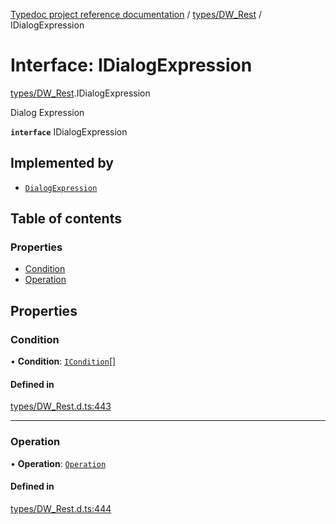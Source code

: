 [Typedoc project reference documentation](../README.md) / [types/DW_Rest](../modules/types_dw_rest.md) / IDialogExpression

# Interface: IDialogExpression

[types/DW_Rest](../modules/types_dw_rest.md).IDialogExpression

Dialog Expression

**`interface`** IDialogExpression

## Implemented by

- [`DialogExpression`](../classes/dialogexpression.dialogexpression-1.md)

## Table of contents

### Properties

- [Condition](types_dw_rest.idialogexpression.md#condition)
- [Operation](types_dw_rest.idialogexpression.md#operation)

## Properties

### Condition

• **Condition**: [`ICondition`](types_dw_rest.icondition.md)[]

#### Defined in

[types/DW_Rest.d.ts:443](https://github.com/DocuWare/REST-Sample-TS/blob/828b3d4/src/types/DW_Rest.d.ts#L443)

___

### Operation

• **Operation**: [`Operation`](../enums/types_dw_rest.operation.md)

#### Defined in

[types/DW_Rest.d.ts:444](https://github.com/DocuWare/REST-Sample-TS/blob/828b3d4/src/types/DW_Rest.d.ts#L444)
